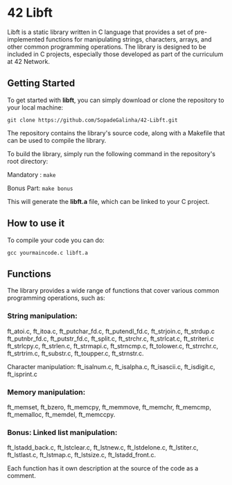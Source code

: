 
# <h1>42 Libft</h1>


Libft is a static library written in C language that provides a set of pre-implemented functions for manipulating strings, characters, arrays, and other common programming operations. The library is designed to be included in C projects, especially those developed as part of the curriculum at 42 Network.

## Getting Started

To get started with **libft**, you can simply download or clone the repository to your local machine:

`git clone https://github.com/SopadeGalinha/42-Libft.git`

The repository contains the library's source code, along with a Makefile that can be used to compile the library.

To build the library, simply run the following command in the repository's root directory:

Mandatory : `make`

Bonus Part: `make bonus`

This will generate the **libft.a** file, which can be linked to your C project.

## How to use it

To compile your code you can do: 

`gcc yourmaincode.c libft.a`

## Functions

The library provides a wide range of functions that cover various common programming operations, such as:

### String manipulation:

ft_atoi.c, ft_itoa.c, ft_putchar_fd.c, ft_putendl_fd.c, ft_strjoin.c, ft_strdup.c
ft_putnbr_fd.c, ft_putstr_fd.c, ft_split.c, ft_strchr.c, ft_strlcat.c, ft_striteri.c
ft_strlcpy.c, ft_strlen.c, ft_strmapi.c, ft_strncmp.c, ft_tolower.c,
ft_strrchr.c, ft_strtrim.c, ft_substr.c, ft_toupper.c, ft_strnstr.c.

Character manipulation:
ft_isalnum.c, ft_isalpha.c, ft_isascii.c, ft_isdigit.c, ft_isprint.c

### Memory manipulation:

ft_memset, ft_bzero, ft_memcpy,
ft_memmove, ft_memchr, ft_memcmp,
ft_memalloc, ft_memdel, ft_memccpy.

### Bonus: Linked list manipulation:

ft_lstadd_back.c, ft_lstclear.c, ft_lstnew.c,
ft_lstdelone.c, ft_lstiter.c, ft_lstlast.c,
ft_lstmap.c, ft_lstsize.c, ft_lstadd_front.c.

Each function has it own description at the source of the code as a comment.
